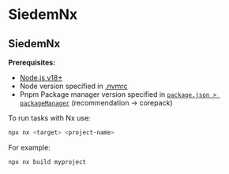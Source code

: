 # SiedemNx

## SiedemNx
**Prerequisites:**
- [Node.js v18+](https://nodejs.org/)
- Node version specified in [.nvmrc](./.nvmrc)
- Pnpm Package manager version specified in [`package.json > packageManager`](./package.json) (recommendation -> corepack)

To run tasks with Nx use:

```sh
npx nx <target> <project-name>
```

For example:

```sh
npx nx build myproject
```
